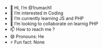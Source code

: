 - 👋 Hi, I’m @1rumach1
- 👀 I’m interested in Coding
- 🌱 I’m currently learning JS and PHP
- 💞️ I’m looking to collaborate on learnig PHP
- 📫 How to reach me ?
- 😄 Pronouns: He
- ⚡ Fun fact: None

<!---
1rumach1/1rumach1 is a ✨ special ✨ repository because its `README.md` (this file) appears on your GitHub profile.
You can click the Preview link to take a look at your changes.
--->
